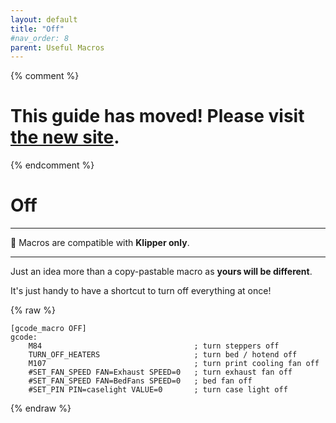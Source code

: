 ```yaml
---
layout: default
title: "Off"
#nav_order: 8
parent: Useful Macros
---
```

{% comment %} 
# This guide has moved! Please visit [the new site](https://andrewellis93.github.io/Print-Tuning-Guide/).
{% endcomment %}
# Off
---
:dizzy: Macros are compatible with **Klipper only**.

---

Just an idea more than a copy-pastable macro as **yours will be different**. 

It's just handy to have a shortcut to turn off everything at once!

{% raw %}
```
[gcode_macro OFF]
gcode:
    M84                                  ; turn steppers off
    TURN_OFF_HEATERS                     ; turn bed / hotend off
    M107                                 ; turn print cooling fan off
    #SET_FAN_SPEED FAN=Exhaust SPEED=0   ; turn exhaust fan off
    #SET_FAN_SPEED FAN=BedFans SPEED=0   ; bed fan off
    #SET_PIN PIN=caselight VALUE=0       ; turn case light off
```
{% endraw %}